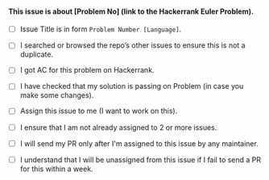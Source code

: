 #### This issue is about [Problem No] (link to the Hackerrank Euler Problem).

- [ ] Issue Title is in form `Problem Number [Language]`.
- [ ] I searched or browsed the repo’s other issues to ensure this is not a duplicate.
- [ ] I got AC for this problem on Hackerrank.
- [ ] I have checked that my solution is passing on Problem (in case you make some changes).
- [ ] Assign this issue to me (I want to work on this).
- [ ] I ensure that I am not already assigned to 2 or more issues.
- [ ] I will send my PR only after I'm assigned to this issue by any maintainer.
- [ ] I understand that I will be unassigned from this issue if I fail to send a PR for this within a week.


<!-- It's not necessary for all for points to be checked, we will look upon what is required once you open an issue. -->

